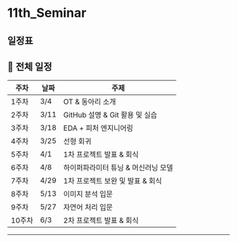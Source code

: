 # 11th_Seminar

## 일정표

## 📅 전체 일정

| 주차  | 날짜   | 주제 |
|------|-------|--------------------------------|
| 1주차 | 3/4   | OT & 동아리 소개 |
| 2주차 | 3/11  | GitHub 설명 & Git 활용 및 실습 |
| 3주차 | 3/18  | EDA + 피처 엔지니어링 |
| 4주차 | 3/25  | 선형 회귀 |
| 5주차 | 4/1   | 1차 프로젝트 발표 & 회식 |
| 6주차 | 4/8   | 하이퍼파라미터 튜닝 & 머신러닝 모델 |
| 7주차 | 4/29  | 1차 프로젝트 보완 및 발표 & 회식 |
| 8주차 | 5/13  | 이미지 분석 입문 |
| 9주차 | 5/27  | 자연어 처리 입문 |
| 10주차 | 6/3   | 2차 프로젝트 발표 & 회식 |

---


